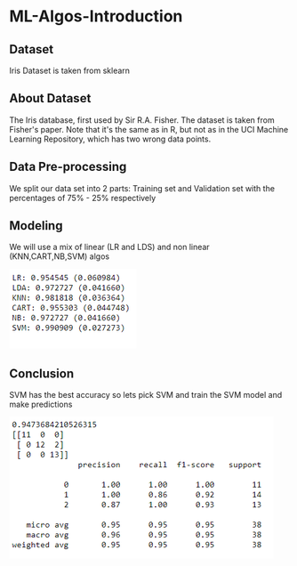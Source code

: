 # ML-Algos-Introduction
## Dataset
Iris Dataset is taken from sklearn
## About Dataset
The Iris database, first used by Sir R.A. Fisher. The dataset is taken
from Fisher's paper. Note that it's the same as in R, but not as in the UCI
Machine Learning Repository, which has two wrong data points.
## Data Pre-processing
We split our data set into 2 parts: Training set and Validation set with the percentages of 75% - 25% respectively
## Modeling
We will use a mix of linear (LR and LDS) and non linear (KNN,CART,NB,SVM) algos

![alt text](MLalgos.png)
## Conclusion
SVM has the best accuracy so lets pick SVM and train the SVM model and make predictions

![alt text](SVM.png)
